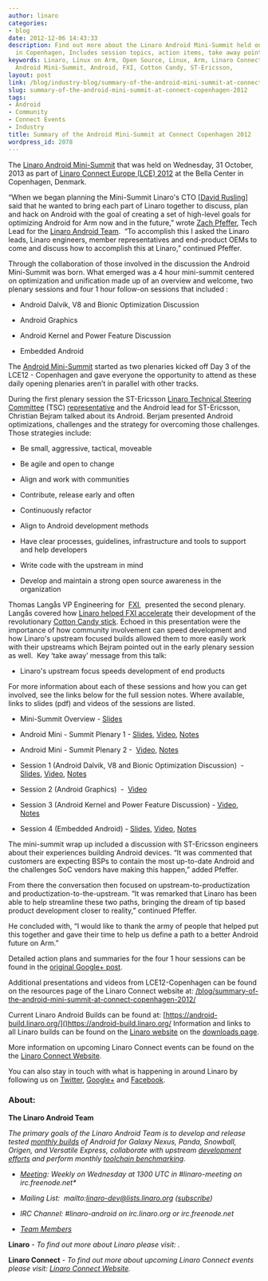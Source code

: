 ```yaml
---
author: linaro
categories:
- blog
date: 2012-12-06 14:43:33
description: Find out more about the Linaro Android Mini-Summit held on 31 Oct 2012
  in Copenhagen, Includes session topics, action items, take away points and more.
keywords: Linaro, Linux on Arm, Open Source, Linux, Arm, Linaro Connect, LCE12-Copenhagen,
  Android Mini-Summit, Android, FXI, Cotton Candy, ST-Ericsson,
layout: post
link: /blog/industry-blog/summary-of-the-android-mini-summit-at-connect-copenhagen-2012/
slug: summary-of-the-android-mini-summit-at-connect-copenhagen-2012
tags:
- Android
- Community
- Connect Events
- Industry
title: Summary of the Android Mini-Summit at Connect Copenhagen 2012
wordpress_id: 2078
---
```


The [Linaro Android Mini-Summit](https://connect.linaro.org/resources/) that was held on Wednesday, 31 October, 2013 as part of [Linaro Connect Europe (LCE) 2012](https://connect.linaro.org/resources/) at the Bella Center in Copenhagen, Denmark.

“When we began planning the Mini-Summit Linaro's CTO [[David Rusling](/about/)] said that he wanted to bring each part of Linaro together to discuss, plan and hack on Android with the goal of creating a set of high-level goals for optimizing Android for Arm now and in the future,” wrote [Zach Pfeffer](/about/), Tech Lead for the [Linaro Android Team](/about/).  “To accomplish this I asked the Linaro leads, Linaro engineers, member representatives and end-product OEMs to come and discuss how to accomplish this at Linaro,” continued Pfeffer.

Through the collaboration of those involved in the discussion the Android Mini-Summit was born. What emerged was a 4 hour mini-summit centered on optimization and unification made up of an overview and welcome, two plenary sessions and four 1 hour follow-on sessions that included :

  * Android Dalvik, V8 and Bionic Optimization Discussion


  * Android Graphics


  * Android Kernel and Power Feature Discussion


  * Embedded Android


The [Android Mini-Summit](https://connect.linaro.org/resources/) started as two plenaries kicked off Day 3 of the LCE12 - Copenhagen and gave everyone the opportunity to attend as these daily opening plenaries aren’t in parallel with other tracks.

During the first plenary session the ST-Ericsson [Linaro Technical Steering Committee](/blog/how-linaros-technical-steering-committee-works/) (TSC) [representative](/about/team/) and the Android lead for ST-Ericsson, Christian Bejram talked about its Android. Berjam presented Android optimizations, challenges and the strategy for overcoming those challenges. Those strategies include:

  * Be small, aggressive, tactical, moveable


  * Be agile and open to change


  * Align and work with communities


  * Contribute, release early and often


  * Continuously refactor


  * Align to Android development methods


  * Have clear processes, guidelines, infrastructure and tools to support and help developers


  * Write code with the upstream in mind


  * Develop and maintain a strong open source awareness in the organization


Thomas Langås VP Engineering for  [FXI](http://www.fxitech.com/),  presented the second plenary. Langås covered how [Linaro helped FXI accelerate](/blog/linaro-sweetens-cotton-candys-success/) their development of the revolutionary [Cotton Candy stick](http://www.fxitech.com/products/). Echoed in this presentation were the importance of how community involvement can speed development and how Linaro's upstream focused builds allowed them to more easily work with their upstreams which Bejram pointed out in the early plenary session as well.  Key ‘take away’ message from this talk:

  * Linaro's upstream focus speeds development of end products


For more information about each of these sessions and how you can get involved, see the links below for the full session notes. Where available, links to slides (pdf) and videos of the sessions are listed.


  * Mini-Summit Overview - [Slides](https://www.slideshare.net/linaroorg/android-mini-summitlce121)


  * Android Mini - Summit Plenary 1 - [Slides](https://www.slideshare.net/linaroorg/st-es-androidefforts), [Video](https://www.youtube.com/watch?v=35DR2JRBfxA), [Notes](https://connect.linaro.org/resources/)


  * Android Mini - Summit Plenary 2 -  [Video](https://www.youtube.com/watch?v=35DR2JRBfxA), [Notes](https://connect.linaro.org/resources/)


  * Session 1 (Android Dalvik, V8 and Bionic Optimization Discussion)  - [Slides](https://www.slideshare.net/linaroorg/st-es-androidefforts), [Video](https://www.youtube.com/watch?v=R4GGv2fezEY), [Notes](https://connect.linaro.org/resources/)


  * Session 2 (Android Graphics)  -  [Video](https://www.youtube.com/watch?v=R4GGv2fezEY)


  * Session 3 (Android Kernel and Power Feature Discussion) - [Video](https://www.youtube.com/watch?v=BrfF-jaFLpI), [Notes](https://connect.linaro.org/resources/)


  * Session 4 (Embedded Android) - [Slides](https://www.slideshare.net/linaroorg/embedded-android-32543483), [Video](https://www.youtube.com/watch?v=BrfF-jaFLpI), [Notes](https://connect.linaro.org/resources/)


The mini-summit wrap up included a discussion with ST-Ericsson engineers about their experiences building Android devices. “It was commented that customers are expecting BSPs to contain the most up-to-date Android and the challenges SoC vendors have making this happen,” added Pfeffer.

From there the conversation then focused on upstream-to-productization and productization-to-the-upstream. ”It was remarked that Linaro has been able to help streamline these two paths, bringing the dream of tip based product development closer to reality,” continued Pfeffer.

He concluded with, “I would like to thank the army of people that helped put this together and gave their time to help us define a path to a better Android future on Arm.”

Detailed action plans and summaries for the four 1 hour sessions can be found in the [original Google+ post](https://plus.google.com/u/0/104422661029399872488/posts/ecAFcJQZWaa).

Additional presentations and videos from LCE12-Copenhagen can be found on the resources page of the Linaro Connect website at: [/blog/summary-of-the-android-mini-summit-at-connect-copenhagen-2012/](/blog/summary-of-the-android-mini-summit-at-connect-copenhagen-2012/)

Current Linaro Android Builds can be found at: [https://android-build.linaro.org/]()https://android-build.linaro.org/ Information and links to all Linaro builds can be found on the [Linaro website](/) on the [downloads page](/downloads/).

More information on upcoming Linaro Connect events can be found on the the [Linaro Connect Website](https://connect.linaro.org/).

You can also stay in touch with what is happening in around Linaro by following us on [Twitter](https://twitter.com/LinaroOrg), [Google+](https://plus.google.com/+LinaroOnAir) and [Facebook](https://www.facebook.com/LinaroOrg).


### About:


**The Linaro Android Team**

_The primary goals of the Linaro Android Team is to develop and release tested [monthly builds](http://releases.linaro.org/) of Android for Galaxy Nexus, Panda, Snowball, Origen, and Versatile Express, collaborate with upstream [development efforts](https://wiki-archive.linaro.org/Platform/Android/UpstreamWork) and perform monthly [toolchain benchmarking](https://wiki-archive.linaro.org/Platform/Android/AndroidToolchainBenchmarking)._

  * _[Meeting](https://wiki-archive.linaro.org/Platform/Android/Meetings): Weekly on Wednesday at 1300 UTC in #linaro-meeting on irc.freenode.net*_


  * _Mailing List:  mailto:linaro-dev@lists.linaro.org ([subscribe](http://lists.linaro.org/mailman/listinfo/linaro-dev))_


  * _IRC Channel: #linaro-android on irc.linaro.org or irc.freenode.net_


  * _[Team Members](/about/)_


**Linaro** - _To find out more about Linaro please visit: [ ](/)._

**Linaro Connect** - _To find out more about upcoming Linaro Connect events please visit: [ Linaro Connect Website](https://connect.linaro.org/)._
